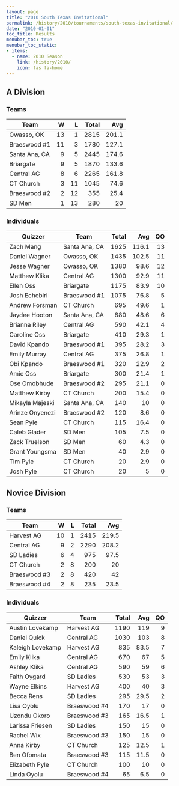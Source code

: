 ```yaml
---
layout: page
title: "2010 South Texas Invitational"
permalink: /history/2010/tournaments/south-texas-invitational/
date: "2010-01-01"
toc_title: Results
menubar_toc: true
menubar_toc_static:
- items:
  - name: 2010 Season
    link: /history/2010/
    icon: fas fa-home
---
```


## A Division

### Teams

| Team          |    W |    L | Total |   Avg |
| ------------- | ---: | ---: | ----: | ----: |
| Owasso, OK    |   13 |    1 |  2815 | 201.1 |
| Braeswood #1  |   11 |    3 |  1780 | 127.1 |
| Santa Ana, CA |    9 |    5 |  2445 | 174.6 |
| Briargate     |    9 |    5 |  1870 | 133.6 |
| Central AG    |    8 |    6 |  2265 | 161.8 |
| CT Church     |    3 |   11 |  1045 |  74.6 |
| Braeswood #2  |    2 |   12 |   355 |  25.4 |
| SD Men        |    1 |   13 |   280 |    20 |

### Individuals

| Quizzer         | Team          | Total |   Avg |   QO |
| --------------- | ------------- | ----: | ----: | ---: |
| Zach Mang       | Santa Ana, CA |  1625 | 116.1 |   13 |
| Daniel Wagner   | Owasso, OK    |  1435 | 102.5 |   11 |
| Jesse Wagner    | Owasso, OK    |  1380 |  98.6 |   12 |
| Matthew Klika   | Central AG    |  1300 |  92.9 |   11 |
| Ellen Oss       | Briargate     |  1175 |  83.9 |   10 |
| Josh Echebiri   | Braeswood #1  |  1075 |  76.8 |    5 |
| Andrew Forsman  | CT Church     |   695 |  49.6 |    1 |
| Jaydee Hooton   | Santa Ana, CA |   680 |  48.6 |    6 |
| Brianna Riley   | Central AG    |   590 |  42.1 |    4 |
| Caroline Oss    | Briargate     |   410 |  29.3 |    1 |
| David Kpando    | Braeswood #1  |   395 |  28.2 |    3 |
| Emily Murray    | Central AG    |   375 |  26.8 |    1 |
| Obi Kpando      | Braeswood #1  |   320 |  22.9 |    2 |
| Amie Oss        | Briargate     |   300 |  21.4 |    1 |
| Ose Omobhude    | Braeswood #2  |   295 |  21.1 |    0 |
| Matthew Kirby   | CT Church     |   200 |  15.4 |    0 |
| Mikayla Majeski | Santa Ana, CA |   140 |    10 |    0 |
| Arinze Onyenezi | Braeswood #2  |   120 |   8.6 |    0 |
| Sean Pyle       | CT Church     |   115 |  16.4 |    0 |
| Caleb Glader    | SD Men        |   105 |   7.5 |    0 |
| Zack Truelson   | SD Men        |    60 |   4.3 |    0 |
| Grant Youngsma  | SD Men        |    40 |   2.9 |    0 |
| Tim Pyle        | CT Church     |    20 |   2.9 |    0 |
| Josh Pyle       | CT Church     |    20 |     5 |    0 |

## Novice Division

### Teams

| Team         |    W |    L | Total |   Avg |
| ------------ | ---: | ---: | ----: | ----: |
| Harvest AG   |   10 |    1 |  2415 | 219.5 |
| Central AG   |    9 |    2 |  2290 | 208.2 |
| SD Ladies    |    6 |    4 |   975 |  97.5 |
| CT Church    |    2 |    8 |   200 |    20 |
| Braeswood #3 |    2 |    8 |   420 |    42 |
| Braeswood #4 |    2 |    8 |   235 |  23.5 |


### Individuals

| Quizzer          | Team         | Total |  Avg |   QO |
| ---------------- | ------------ | ----: | ---: | ---: |
| Austin Lovekamp  | Harvest AG   |  1190 |  119 |    9 |
| Daniel Quick     | Central AG   |  1030 |  103 |    8 |
| Kaleigh Lovekamp | Harvest AG   |   835 | 83.5 |    7 |
| Emily Klika      | Central AG   |   670 |   67 |    5 |
| Ashley Klika     | Central AG   |   590 |   59 |    6 |
| Faith Oygard     | SD Ladies    |   530 |   53 |    3 |
| Wayne Elkins     | Harvest AG   |   400 |   40 |    3 |
| Becca Rens       | SD Ladies    |   295 | 29.5 |    2 |
| Lisa Oyolu       | Braeswood #4 |   170 |   17 |    0 |
| Uzondu Okoro     | Braeswood #3 |   165 | 16.5 |    1 |
| Larissa Friesen  | SD Ladies    |   150 |   15 |    0 |
| Rachel Wix       | Braeswood #3 |   150 |   15 |    0 |
| Anna Kirby       | CT Church    |   125 | 12.5 |    1 |
| Ben Ofomata      | Braeswood #3 |   115 | 11.5 |    0 |
| Elizabeth Pyle   | CT Church    |   100 |   10 |    0 |
| Linda Oyolu      | Braeswood #4 |    65 |  6.5 |    0 |
